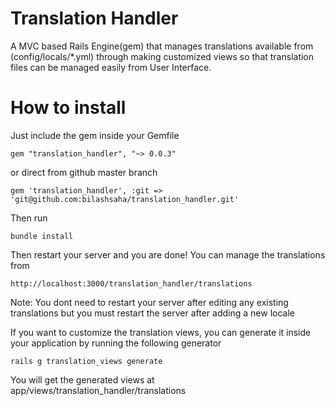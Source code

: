 Translation Handler
===================

A MVC based Rails Engine(gem) that manages translations available from (config/locals/*.yml) through making customized views so that translation files can be managed easily from User Interface.

# How to install
Just include the gem inside your Gemfile

    gem "translation_handler", "~> 0.0.3"
    
or direct from github master branch

    gem 'translation_handler', :git => 'git@github.com:bilashsaha/translation_handler.git'
    
Then run

    bundle install

Then restart your server and you are done! You can manage the translations from 

    http://localhost:3000/translation_handler/translations
    
Note: You dont need to restart your server after editing any existing translations but you must restart the server after adding a new locale


If you want to customize the translation views, you can generate it inside your application by running the following generator

    rails g translation_views generate
    
You will get the generated views at app/views/translation_handler/translations
